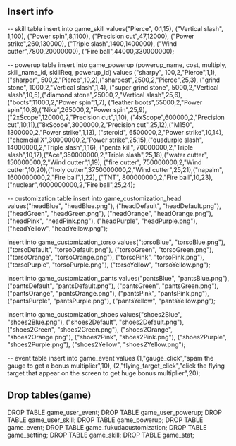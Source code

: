 ## Insert info
-- skill table
insert into game_skill values("Pierce", 0.1,15), ("Vertical slash", 1,100), ("Power spin",8,1100), ("Precision cut",47,12000), ("Power strike",260,130000), ("Triple slash",1400,1400000), ("Wind cutter",7800,20000000), ("Fire ball",44000,330000000);

-- powerup table
insert into game_powerup (powerup_name, cost, multiply, skill_name_id, skillReq, powerup_id) values ("sharpy", 100,2,"Pierce",1,1), ("sharper", 500,2,"Pierce",10,2),("sharpest",2500,2,"Pierce",25,3), ("grind stone", 1000,2,"Vertical slash",1,4), ("super grind stone", 5000,2,"Vertical slash",10,5),("diamond stone",25000,2,"Vertical slash",25,6), ("boots",11000,2,"Power spin",1,7), ("leather boots",55000,2,"Power spin",10,8),("Nike",265000,2,"Power spin",25,9), ("2xScope",120000,2,"Precision cut",1,10), ("4xScope",600000,2,"Precision cut",10,11),("8xScope",3000000,2,"Precision cut",25,12),("M150", 1300000,2,"Power strike",1,13), ("steroid", 6500000,2,"Power strike",10,14),("chemcial X",30000000,2,"Power strike",25,15),("quadurple slash", 14000000,2,"Triple slash",1,16), ("penta kill", 70000000,2,"Triple slash",10,17),("Ace",350000000,2,"Triple slash",25,18),("water cutter", 150000000,2,"Wind cutter",1,19), ("fire cutter", 750000000,2,"Wind cutter",10,20),("holy cutter",3750000000,2,"Wind cutter",25,21),("napalm", 1600000000,2,"Fire ball",1,22), ("TNT", 800000000,2,"Fire ball",10,23),("nuclear",4000000000,2,"Fire ball",25,24);

-- customization table
insert into game_customization_head values("headBlue", "headBlue.png"),
("headDefault", "headDefault.png"),
("headGreen", "headGreen.png"),
("headOrange", "headOrange.png"),
("headPink", "headPink.png"),
("headPurple", "headPurple.png"),
("headYellow", "headYellow.png");

insert into game_customization_torso values("torsoBlue", "torsoBlue.png"),
("torsoDefault", "torsoDefault.png"),
("torsoGreen", "torsoGreen.png"),
("torsoOrange", "torsoOrange.png"),
("torsoPink", "torsoPink.png"),
("torsoPurple", "torsoPurple.png"),
("torsoYellow", "torsoYellow.png");

insert into game_customization_pants values("pantsBlue", "pantsBlue.png"),
("pantsDefault", "pantsDefault.png"),
("pantsGreen", "pantsGreen.png"),
("pantsOrange", "pantsOrange.png"),
("pantsPink", "pantsPink.png"),
("pantsPurple", "pantsPurple.png"),
("pantsYellow", "pantsYellow.png");

insert into game_customization_shoes values("shoes2Blue", "shoes2Blue.png"),
("shoes2Default", "shoes2Default.png"),
("shoes2Green", "shoes2Green.png"),
("shoes2Orange", "shoes2Orange.png"),
("shoes2Pink", "shoes2Pink.png"),
("shoes2Purple", "shoes2Purple.png"),
("shoes2Yellow", "shoes2Yellow.png");

-- event table
insert into game_event values (1,"gauge_click","spam the gauge to get a bonus multiplier",10),
(2,"flying_target_click","click the flying target that appear on the screen to get huge bonus multiplier",20);


## Drop tables(game)
DROP TABLE game_user_event;
DROP TABLE game_user_powerup;
DROP TABLE game_user_skill;
DROP TABLE game_powerup;
DROP TABLE game_event;
DROP TABLE game_fukudacustomization;
DROP TABLE game_setting;
DROP TABLE game_skill;
DROP TABLE game_stat;
